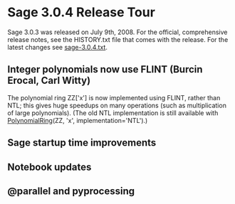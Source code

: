 

# Sage 3.0.4 Release Tour

Sage 3.0.3 was released on July 9th, 2008. For the official, comprehensive release notes, see the HISTORY.txt file that comes with the release. For the latest changes see <a class="http" href="http://sagemath.org/src/announce/sage-3.0.4.txt">sage-3.0.4.txt</a>. 


## Integer polynomials now use FLINT (Burcin Erocal, Carl Witty)

The polynomial ring ZZ['x'] is now implemented using FLINT, rather than NTL; this gives huge speedups on many operations (such as multiplication of large polynomials). (The old NTL implementation is still available with <a href="/PolynomialRing">PolynomialRing</a>(ZZ, 'x', implementation='NTL').) 


## Sage startup time improvements


## Notebook updates


## @parallel and pyprocessing
